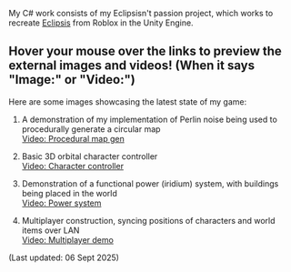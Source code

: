 My C# work consists of my Eclipsisn't passion project, which works to recreate [Eclipsis](https://www.roblox.com/games/632574862/Eclipsis) from Roblox in the Unity Engine.

## Hover your mouse over the links to preview the external images and videos! (When it says "Image:" or "Video:")

Here are some images showcasing the latest state of my game:

1. A demonstration of my implementation of Perlin noise being used to procedurally generate a circular map<br>
[Video: Procedural map gen](https://gyazo.com/39bd1b9ab1ffb26666afe77e2bc145f7)

2. Basic 3D orbital character controller<br>
[Video: Character controller](https://gyazo.com/c97c839d7f058323ba547e6751113185)

3. Demonstration of a functional power (iridium) system, with buildings being placed in the world<br>
[Video: Power system](https://gyazo.com/d4c5d7d64e40aad6859f6f9b43f94815)

4. Multiplayer construction, syncing positions of characters and world items over LAN<br>
[Video: Multiplayer demo](https://gyazo.com/19d56781e5080feb249488c8205c4f33)

(Last updated: 06 Sept 2025)